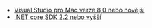 * [Visual Studio pro Mac verze 8,0 nebo novější](https://visualstudio.microsoft.com/downloads/)
* [.NET core SDK 2.2 nebo vyšší](https://www.microsoft.com/net/download/all)
